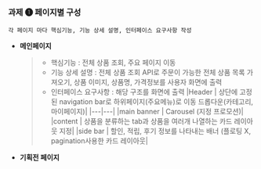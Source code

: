### 과제 &#10102; 페이지별 구성 

``
각 페이지 마다 핵심기능, 기능 상세 설명, 인터페이스 요구사항 작성
``

- **메인페이지**
    
    > - 핵심기능 : 전체 상품 조회, 주요 페이지 이동 
    > - 기능 상세 설명 : 전체 상품 조회 API로 주문이 가능한 전체 상품 목록 가져오기, 상품 이미지, 상품명, 가격정보를 사용자 화면에 출력 
    > - 인터페이스 요구사항 : 해당 구조를 화면에 출력
  |Header | 상단에 고정된 navigation bar로 하위페이지(주요메뉴)로 이동
           드롭다운(카테고리, 마이페이지)|
  |---|---|
  |main banner | Carousel (지정 프로모션)|
  |content | 상품을 분류하는 tab과 상품을 여러개 나열하는 카드 레이아웃 지정|
  |side bar | 할인, 적립, 후기 정보를 나타내는 배너 (플로팅 X, pagination사용한 카드 레이아웃|

- **기획전 페이지**
